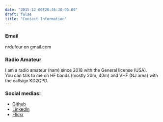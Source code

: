 ```yaml
---
date: "2015-12-06T20:46:30-05:00"
draft: false
title: "Contact Information"
---
```


### Email

nrdufour on gmail.com

### Radio Amateur

I am a radio amateur (ham) since 2018 with the General license (USA).\
You can talk to me on HF bands (mostly 20m, 40m) and VHF (NJ area) with the callsign KD2QPD.

### Social medias:

+ [Github](https://github.com/nrdufour)
+ [LinkedIn](https://www.linkedin.com/in/nrdufour)
+ [Flickr](https://www.flickr.com/photos/nrdufour/)
